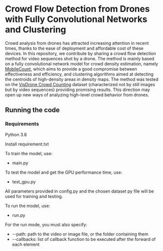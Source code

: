 # Crowd Flow Detection from Drones with Fully Convolutional Networks and Clustering
Crowd analysis from drones has attracted increasing attention in recent times, thanks to the ease of deployment and affordable cost of these devices. In this repository, we contribute by sharing a crowd flow detection method for video sequences shot by a drone. The method is mainly based on a fully convolutional network model for crowd density estimation, namely [MobileCount](https://github.com/SelinaFelton/MobileCount), which aims to provide a good compromise between effectiveness and efficiency, and clustering algorithms aimed at detecting the centroids of high-density areas in density maps. The method was tested on the [VisDrone Crowd Counting](http://aiskyeye.com/challenge/crowd-counting/) dataset (characterized not by still images but by video sequences) providing promising results. This direction may open up new ways of analyzing high-level crowd behavior from drones.

## Running the code

### Requirements

Python 3.8

Install requirement.txt

To train the model, use:
- main.py

To test the model and get the GPU performance time, use: 
 - test_gpu.py

All parameters provided in config.py and the chosen dataset py file will be used for training and testing.

To run the model, use:
- run.py

For the run mode, you must also specify:
<ul>
<li>--path: path to the video or image file, or the folder containing them</li>
<li>--callbacks: list of callback function to be executed after the forward of each element</li>
</ul>
